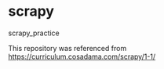 # scrapy
scrapy_practice

This repository was referenced from https://curriculum.cosadama.com/scrapy/1-1/
